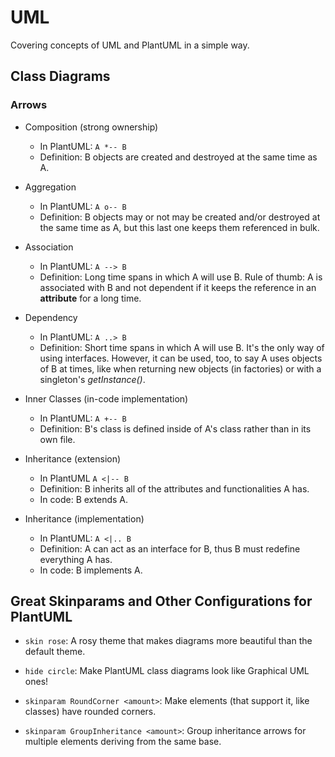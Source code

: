 # UML

Covering concepts of UML and PlantUML in a simple way.

## Class Diagrams

### Arrows

- Composition (strong ownership)
    - In PlantUML: `A *-- B`
    - Definition: B objects are created and destroyed at the same time as A.

- Aggregation
    - In PlantUML: `A o-- B`
    - Definition: B objects may or not may be created and/or destroyed at the same time as A, but this last one keeps
      them referenced in bulk.

- Association
    - In PlantUML: `A --> B`
    - Definition: Long time spans in which A will use B. Rule of thumb: A is associated with B and not dependent if it
      keeps the reference in an __attribute__ for a long time.

- Dependency
    - In PlantUML: `A ..> B`
    - Definition: Short time spans in which A will use B. It's the only way of using interfaces. However, it can be
      used, too, to say A uses objects of B at times, like when returning new objects (in factories) or with a
      singleton's _getInstance()_.

- Inner Classes (in-code implementation)
    - In PlantUML: `A +-- B`
    - Definition: B's class is defined inside of A's class rather than in its own file.

- Inheritance (extension)
    - In PlantUML `A <|-- B`
    - Definition: B inherits all of the attributes and functionalities A has.
    - In code: B extends A.

- Inheritance (implementation)
    - In PlantUML: `A <|.. B`
    - Definition: A can act as an interface for B, thus B must redefine everything A has.
    - In code: B implements A.

## Great Skinparams and Other Configurations for PlantUML

- `skin rose`: A rosy theme that makes diagrams more beautiful than the default theme.

- `hide circle`: Make PlantUML class diagrams look like Graphical UML ones!

- `skinparam RoundCorner <amount>`: Make elements (that support it, like classes) have rounded corners.

- `skinparam GroupInheritance <amount>`: Group inheritance arrows for multiple elements deriving from the same base.
